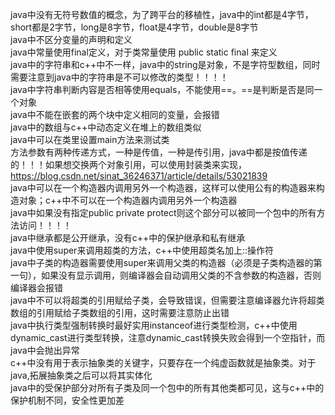 java中没有无符号数值的概念，为了跨平台的移植性，java中的int都是4字节，short都是2字节，long是8字节，float是4字节，double是8字节   
java中不区分变量的声明和定义     
java中常量使用final定义，对于类常量使用 public static final 来定义     
java中的字符串和c++中不一样，java中的string是对象，不是字符型数组，同时需要注意到java中的字符串是不可以修改的类型！！！！    
java中字符串判断内容是否相等使用equals，不能使用==。==是判断是否是同一个对象     
java中不能在嵌套的两个块中定义相同的变量，会报错    
java中的数组与c++中动态定义在堆上的数组类似     
java中可以在类里设置main方法来测试类     
方法参数有两种传递方式，一种是传值，一种是传引用，java中都是按值传递的！！！如果想交换两个对象引用，可以使用封装类来实现，https://blog.csdn.net/sinat_36246371/article/details/53021839     
java中可以在一个构造器内调用另外一个构造器，这样可以使用公有的构造器来构造对象；c++中不可以在一个构造器内调用另外一个构造器     
java中如果没有指定public private protect则这个部分可以被同一个包中的所有方法访问！！！！     
java中继承都是公开继承，没有c++中的保护继承和私有继承      
java中使用super来调用超类的方法，c++中使用超类名加上::操作符    
java中子类的构造器需要使用super来调用父类的构造器（必须是子类构造器的第一句），如果没有显示调用，则编译器会自动调用父类的不含参数的构造器，否则编译器会报错    
java中不可以将超类的引用赋给子类，会导致错误，但需要注意编译器允许将超类数组的引用赋给子类数组的引用，这时需要注意防止出错   
java中执行类型强制转换时最好实用instanceof进行类型检测，c++中使用dynamic_cast进行类型转换，注意dynamic_cast转换失败会得到一个空指针，而java中会抛出异常   
c++中没有用于表示抽象类的关键字，只要存在一个纯虚函数就是抽象类。对于java,拓展抽象类之后可以将其实体化     
java中的受保护部分对所有子类及同一个包中的所有其他类都可见，这与c++中的保护机制不同，安全性更加差     
